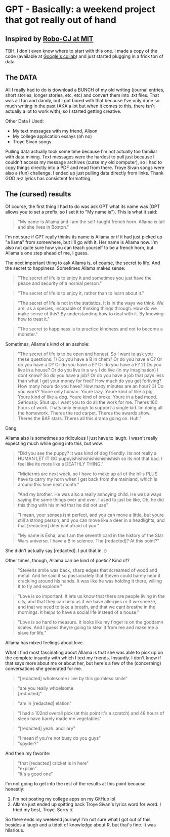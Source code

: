 # GPT - Basically: a weekend project that got really out of hand
## Inspired by [Robo-CJ at MIT](https://mitadmissions.org/blogs/entry/robo-cj-writes-a-college-app/ "The funniest thing I've ever read")
TBH, I don't even know where to start with this one. I made a copy of the code (available at [Google's collab](https://colab.research.google.com/drive/1VLG8e7YSEwypxU-noRNhsv5dW4NfTGce "Click me!")) and just started plugging in a frick ton of data.

## The DATA
All I really had to do is download a BUNCH of my old writing (journal entries, short stories, longer stories, etc, etc) and convert them into .txt files. That was all fun and dandy, but I got bored with that because I've only done so much writing in the past (AKA a lot but when it comes to this, there isn't actually a lot to work with), so I started getting creative.

Other Data I Used:
* My text messages with my friend, Alison
* My college application essays (oh no)
* Troye Sivan songs

Pulling data actually took some time because I'm not actually too familiar with data mining. Text messages were the hardest to pull just because I couldn't access my message archives (curse my old computer), so I had to copy things directly into a PDF and read from there. Troye Sivan songs were also a (fun) challenge. I ended up just pulling data directly from links. Thank GOD a-z lyrics has consistent formatting.

## The (cursed) results
Of course, the first thing I had to do was ask GPT what its name was (GPT allows you to set a prefix, so I set it to "My name is"). This is what it said:

> "My name is Allama and I am the self-taught french horn. Allama is tall and she lives in Boston."

I'm not sure if GPT really thinks its name is Allama or if it had just picked up "a llama" from somewhere, but I'll go with it. Her name is Allama now. I'm also not quite sure how you can teach yourself to be a french horn, but Allama's one step ahead of me, I guess.

The next important thing to ask Allama is, of course, the secret to life. And the secret to happiness. Sometimes Allama makes sense:
>"The secret of life is to enjoy it and sometimes you just have the peace and security of a normal person."

>"The secret of life is to enjoy it, rather than to learn about it."

>"The secret of life is not in the statistics. It is in the ways we think. We are, as a species, incapable of thinking things through. How do we make sense of this? By understanding how to deal with it. By knowing how to treat it."

>"The secret to happiness is to practice kindness and not to become a monster."

Sometimes, Allama's kind of an asshole:
> "The secret of life is to be open and honest. So I want to ask you these questions: 1) Do you have a B in chem? Or do you have a C? Or do you have a D? Or do you have a E? Or do you have a F? 2) Do you live in a house? Or do you live in a w y I do live (in my imagination) I dont know? So do you have a job? Or do you have a job that pays less than what I get your money for free? How much do you get forliving? How many hours do you have? How many minutes are an hour? 3) Do you work? Youre only human. Youre lazy. Youre kind of like a pig. Youre kind of like a dog. Youre kind of broke. Youre in a bad mood. Seriously. Shut up. I want you to do all the work for me. Theres 160 hours of work. Thats only enough to support a single kid. Im doing all the homework. Theres the red carpet. Theres the awards show. Theres the BAF stars. Theres all this drama going on. Huh."

Dang.

Allama also is sometimes so ridiculous I just have to laugh. I wasn't really expecting much while going into this, but wow.
> "Did you see the puppy? It was kind of dog friendly. Its not really a HUMAN LET IT GO puppyishishishishishishishish so its not that bad. I feel like its more like a DEATHLY THING."

> "Midterms are next week, so I have to make up all of the bills PLUS have to carry my horn when I get back from the mainland, which is around this time next month."

>"And my brother. He was also a really annoying child. He was always saying the same things over and over. I used to just be like, Oh, he did this thing with his mind that he did not use"

>"I mean, your senses isnt perfect, and you can move a little, but youre still a strong person, and you can move like a deer in a headlights, and that [redacted] deer isnt afraid of you."

> "My name is Esha, and I am the seventh card in the history of the Star Wars universe. I have a B in science. The [redacted]? At this point?"

She didn't actually say [redacted]. I put that in. :)

Other times, though, Allama can be kind of poetic? Kind of?
> "Stevens smile was back, sharp edges that screamed of wood and metal. And he said it so passionately that Steven could barely hear it crackling around his hands. It was like he was holding it there, willing it to fly and explode."

>"Love is so important. It lets us know that there are people living in the city, and that they can help us if we have allergies or if we sneeze, and that we need to take a breath, and that we cant breathe in the mornings. It helps to have a social life instead of a house."

>"Love is so hard to measure. It looks like my finger is on the goddamn scales. And I guess theyre going to steal it from me and make me a slave for life."

Allama has mixed feelings about love.

What I find most fascinating about Allama is that she was able to pick up on the complete insanity with which I text my friends. Instantly. I don't know if that says more about me or about her, but here's a few of the (concerning) conversations she generated for me.

> "[redacted] wholesome i live by this gormless smile"

> "are you really whoelsome<br/>
> [redacted]"

>"am in [redacted] elation"

>"i had a 102nd overall pick (at this point it's a scratch) and 48 hours of sleep have barely made me vegetables"

>"[redacted] yeah: ancillary"

> "I mean if you're not busy do you guys" <br/>
>"spyder?"

And then my favorite:

>"that [redacted] cricket is in here"<br/>
>"explain"<br/>
>"it's a good one"

I'm not going to get into the rest of the results at this point because honestly: 
1. I'm not posting my college apps on my GitHub lol 
2. Allama just ended up spitting back Troye Sivan's lyrics word for word. I tried my best, Troye. Sorry :(

So there ends my weekend journey! I'm not sure what I got out of this besides a laugh and a tidbit of knowledge about R, but that's fine. It was hilarious.
